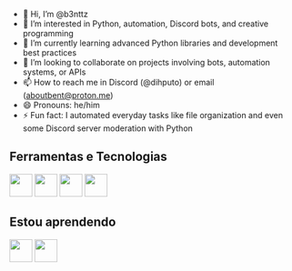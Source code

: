- 👋 Hi, I’m @b3nttz
- 👀 I’m interested in Python, automation, Discord bots, and creative programming
- 🌱 I’m currently learning advanced Python libraries and development best practices
- 💞️ I’m looking to collaborate on projects involving bots, automation systems, or APIs
- 📫 How to reach me in Discord (@dihputo) or email (aboutbent@proton.me) 
- 😄 Pronouns: he/him
- ⚡ Fun fact: I automated everyday tasks like file organization and even some Discord server moderation with Python


## Ferramentas e Tecnologias
<img loading="lazy" src="https://cdn.jsdelivr.net/gh/devicons/devicon@latest/icons/python/python-original.svg" width="40" height="40"/> <img loading="lazy" src="https://cdn.jsdelivr.net/gh/devicons/devicon@latest/icons/postgresql/postgresql-original.svg" width="40" height="40"/> <img loading="lazy" src="https://cdn.jsdelivr.net/gh/devicons/devicon@latest/icons/sqlite/sqlite-original-wordmark.svg" width="40" height="40"/> <img loading="lazy" src="https://cdn.jsdelivr.net/gh/devicons/devicon@latest/icons/visualstudio/visualstudio-original.svg" width="40" height="40"/>

## Estou aprendendo
<img loading="lazy" src="https://cdn.jsdelivr.net/gh/devicons/devicon@latest/icons/javascript/javascript-original.svg" width="40" height="40"/> <img loading="lazy" src="https://cdn.jsdelivr.net/gh/devicons/devicon@latest/icons/java/java-original.svg" width="40" height="40"/>

          
